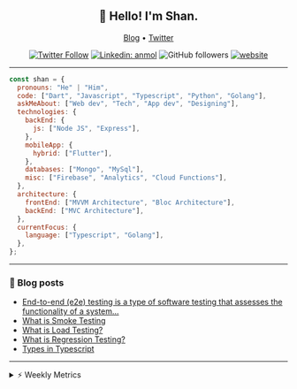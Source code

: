<h2 align="center">👋 Hello! I'm Shan.</h2>
<p align="center">
  <a href="https://medium.com/feed/@shan-shaji">Blog</a> •
  <a href="https://twitter.com/intent/follow?screen_name=shan__shaji">Twitter</a>
</p>

<p align="center"><a href="https://twitter.com/intent/follow?screen_name=shan__shaji"><img src="https://img.shields.io/twitter/follow/shan__shaji?style=flat" alt="Twitter Follow"></a>
<a href="https://www.linkedin.com/in/shan-shaji/"><img src="https://img.shields.io/badge/shan-shaji?style=flat-square&amp;logo=Linkedin&amp;logoColor=white&amp;link=https://www.linkedin.com/in/shan-shaji/" alt="Linkedin: anmol"></a>
<img src="https://img.shields.io/github/followers/shan-shaji?label=Follow&amp;style=social" alt="GitHub followers">
<a href="http://shan-shaji.github.io/"><img src="https://img.shields.io/badge/Website-46a2f1.svg?&amp;style=flat-square&amp;logo=Google-Chrome&amp;logoColor=white&amp;link=http://shan-shaji.github.io/" alt="website"></a></p>

<hr>

```javascript
const shan = {
  pronouns: "He" | "Him",
  code: ["Dart", "Javascript", "Typescript", "Python", "Golang"],
  askMeAbout: ["Web dev", "Tech", "App dev", "Designing"],
  technologies: {
    backEnd: {
      js: ["Node JS", "Express"],
    },
    mobileApp: {
      hybrid: ["Flutter"],
    },
    databases: ["Mongo", "MySql"],
    misc: ["Firebase", "Analytics", "Cloud Functions"],
  },
  architecture: {
    frontEnd: ["MVVM Architecture", "Bloc Architecture"],
    backEnd: ["MVC Architecture"],
  },
  currentFocus: {
    language: ["Typescript", "Golang"],
  },
};
```

<hr>

<!-- I love connecting with different people</b> so if you want to say <b>hi, I'll be happy to meet you more!</b> 😊</em> -->

### 📕 Blog posts

<!-- BLOG-POST-LIST:START -->
- [End-to-end &lpar;e2e&rpar; testing is a type of software testing that assesses the functionality of a system…](https://shan-shaji.medium.com/end-to-end-e2e-testing-is-a-type-of-software-testing-that-assesses-the-functionality-of-a-system-3d083151870d?source=rss-c347e1729e75------2)
- [What is Smoke Testing](https://shan-shaji.medium.com/what-is-smoke-testing-b87d0b3d44b8?source=rss-c347e1729e75------2)
- [What is Load Testing?](https://shan-shaji.medium.com/what-is-load-testing-8188dff98456?source=rss-c347e1729e75------2)
- [What is Regression Testing?](https://shan-shaji.medium.com/what-is-regression-testing-2882553f7f47?source=rss-c347e1729e75------2)
- [Types in Typescript](https://shan-shaji.medium.com/types-in-typescript-19c6cf77a9cf?source=rss-c347e1729e75------2)
<!-- BLOG-POST-LIST:END -->

<hr>
<details>
    <summary>⚡ Weekly Metrics</summary>
    <p>
    
<!--START_SECTION:waka-->
![Code Time](http://img.shields.io/badge/Code%20Time-1%2C713%20hrs%2039%20mins-blue)

![Profile Views](http://img.shields.io/badge/Profile%20Views-1-blue)

**🐱 My GitHub Data** 

> 📦 479.2 kB Used in GitHub's Storage 
 > 
> 🏆 157 Contributions in the Year 2023
 > 
> 💼 Opted to Hire
 > 
> 📜 127 Public Repositories 
 > 
> 🔑 15 Private Repositories 
 > 
**I'm a Night 🦉** 

```text
🌞 Morning                108 commits         ██░░░░░░░░░░░░░░░░░░░░░░░   09.69 % 
🌆 Daytime                306 commits         ███████░░░░░░░░░░░░░░░░░░   27.47 % 
🌃 Evening                482 commits         ███████████░░░░░░░░░░░░░░   43.27 % 
🌙 Night                  218 commits         █████░░░░░░░░░░░░░░░░░░░░   19.57 % 
```
📅 **I'm Most Productive on Tuesday** 

```text
Monday                   135 commits         ███░░░░░░░░░░░░░░░░░░░░░░   12.12 % 
Tuesday                  185 commits         ████░░░░░░░░░░░░░░░░░░░░░   16.61 % 
Wednesday                153 commits         ███░░░░░░░░░░░░░░░░░░░░░░   13.73 % 
Thursday                 158 commits         ████░░░░░░░░░░░░░░░░░░░░░   14.18 % 
Friday                   175 commits         ████░░░░░░░░░░░░░░░░░░░░░   15.71 % 
Saturday                 140 commits         ███░░░░░░░░░░░░░░░░░░░░░░   12.57 % 
Sunday                   168 commits         ████░░░░░░░░░░░░░░░░░░░░░   15.08 % 
```


📊 **This Week I Spent My Time On** 

```text
🕑︎ Time Zone: Asia/Kolkata

💬 Programming Languages: 
TypeScript               6 hrs 9 mins        █████████████░░░░░░░░░░░░   50.51 % 
Python                   5 hrs 9 mins        ███████████░░░░░░░░░░░░░░   42.30 % 
Bash                     23 mins             █░░░░░░░░░░░░░░░░░░░░░░░░   03.23 % 
Dart                     12 mins             ░░░░░░░░░░░░░░░░░░░░░░░░░   01.70 % 
JSON                     4 mins              ░░░░░░░░░░░░░░░░░░░░░░░░░   00.67 % 

🔥 Editors: 
VS Code                  12 hrs 10 mins      █████████████████████████   100.00 % 
Android Studio           0 secs              ░░░░░░░░░░░░░░░░░░░░░░░░░   00.00 % 

🐱‍💻 Projects: 
homeday                  10 hrs 51 mins      ██████████████████████░░░   89.22 % 
webscrapping             39 mins             █░░░░░░░░░░░░░░░░░░░░░░░░   05.36 % 
shorebird                36 mins             █░░░░░░░░░░░░░░░░░░░░░░░░   05.04 % 
turbo-ionic              1 min               ░░░░░░░░░░░░░░░░░░░░░░░░░   00.20 % 
serverpod                1 min               ░░░░░░░░░░░░░░░░░░░░░░░░░   00.18 % 

💻 Operating System: 
Mac                      12 hrs 10 mins      █████████████████████████   100.00 % 
```

**I Mostly Code in Dart** 

```text
Dart                     36 repos            ██████████░░░░░░░░░░░░░░░   40.45 % 
JavaScript               15 repos            ████░░░░░░░░░░░░░░░░░░░░░   16.85 % 
Go                       3 repos             █░░░░░░░░░░░░░░░░░░░░░░░░   03.37 % 
Python                   3 repos             █░░░░░░░░░░░░░░░░░░░░░░░░   03.37 % 
TypeScript               2 repos             █░░░░░░░░░░░░░░░░░░░░░░░░   02.25 % 
```




 Last Updated on 09/03/2023 18:39:37 UTC
<!--END_SECTION:waka-->

</p>
 </details>
